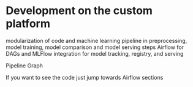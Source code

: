 
# Development on the custom platform


modularization of code and machine learning pipeline in preprocessing, model training, model comparison and model serving steps
Airflow for DAGs and MLFlow integration for model tracking, registry, and serving

Pipeline Graph

If you want to see the code just jump towards Airflow sections
